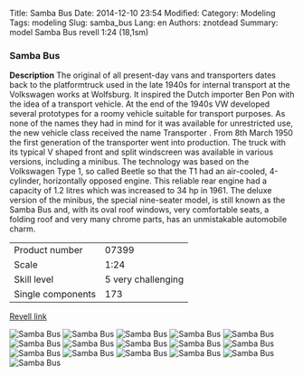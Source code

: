 Title: Samba Bus
Date: 2014-12-10 23:54
Modified: 
Category: Modeling
Tags: modeling
Slug: samba_bus
Lang: en
Authors: znotdead
Summary: model Samba Bus revell 1:24 (18,1sm)

### Samba Bus

**Description**
The original of all present-day vans and transporters dates back to the platformtruck used in the late 1940s for internal transport at the Volkswagen works at Wolfsburg. It inspired the Dutch importer Ben Pon with the idea of a transport vehicle. At the end of the 1940s VW developed several prototypes for a roomy vehicle suitable for transport purposes. As none of the names they had in mind for it was available for unrestricted use, the new vehicle class received the name Transporter . From 8th March 1950 the first generation of the transporter went into production. The truck with its typical V shaped front and split windscreen was available in various versions, including a minibus. The technology was based on the Volkswagen Type 1, so called Beetle so that the T1 had an air-cooled, 4-cylinder, horizontally opposed engine. This reliable rear engine had a capacity of 1.2 litres which was increased to 34 hp in 1961. The deluxe version of the minibus, the special nine-seater model, is still known as the Samba Bus and, with its oval roof windows, very comfortable seats, a folding roof and very many chrome parts, has an unmistakable automobile charm.

| | |
| -------- | ---- |
| Product number | 07399 |
| Scale | 1:24 |
| Skill level | 5 very challenging |
| Single components | 173|

[Revell link](http://www.revell.de/en/products/model-building/cars/young-oldtimer/id/07399.html)

![Samba Bus](static/img/modeling/bus/DSC02959.JPG)
![Samba Bus](static/img/modeling/bus/DSC02961.JPG)
![Samba Bus](static/img/modeling/bus/DSC02962.JPG)
![Samba Bus](static/img/modeling/bus/DSC02966.JPG)
![Samba Bus](static/img/modeling/bus/DSC02967.JPG)
![Samba Bus](static/img/modeling/bus/DSC02969.JPG)
![Samba Bus](static/img/modeling/bus/DSC02970.JPG)
![Samba Bus](static/img/modeling/bus/DSC02973.JPG)
![Samba Bus](static/img/modeling/bus/DSC02974.JPG)
![Samba Bus](static/img/modeling/bus/DSC02975.JPG)
![Samba Bus](static/img/modeling/bus/DSC02977.JPG)
![Samba Bus](static/img/modeling/bus/DSC02981.JPG)
![Samba Bus](static/img/modeling/bus/DSC02982.JPG)
![Samba Bus](static/img/modeling/bus/DSC02983.JPG)
![Samba Bus](static/img/modeling/bus/DSC02984.JPG)
![Samba Bus](static/img/modeling/bus/DSC02985.JPG)
